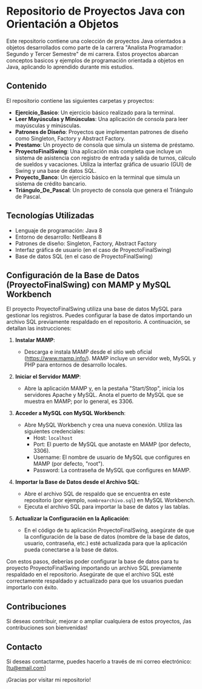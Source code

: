# Repositorio de Proyectos Java con Orientación a Objetos

Este repositorio contiene una colección de proyectos Java orientados a objetos desarrollados como parte de la carrera "Analista Programador: Segundo y Tercer Semestre" de mi carrera. Estos proyectos abarcan conceptos basicos y ejemplos de programación orientada a objetos en Java, aplicando lo aprendido durante mis estudios.

## Contenido

El repositorio contiene las siguientes carpetas y proyectos:

- **Ejercicio_Basico**: Un ejercicio básico realizado para la terminal.
- **Leer Mayúsculas y Minúsculas**: Una aplicación de consola para leer mayúsculas y minúsculas.
- **Patrones de Diseño**: Proyectos que implementan patrones de diseño como Singleton, Factory y Abstract Factory.
- **Prestamo**: Un proyecto de consola que simula un sistema de préstamo.
- **ProyectoFinalSwing**: Una aplicación más completa que incluye un sistema de asistencia con registro de entrada y salida de turnos, cálculo de sueldos y vacaciones. Utiliza la interfaz gráfica de usuario (GUI) de Swing y una base de datos SQL.
- **Proyecto_Banco**: Un ejercicio básico en la terminal que simula un sistema de crédito bancario.
- **Triángulo_De_Pascal**: Un proyecto de consola que genera el Triángulo de Pascal.

## Tecnologías Utilizadas

- Lenguaje de programación: Java 8
- Entorno de desarrollo: NetBeans 8
- Patrones de diseño: Singleton, Factory, Abstract Factory
- Interfaz gráfica de usuario (en el caso de ProyectoFinalSwing)
- Base de datos SQL (en el caso de ProyectoFinalSwing)

## Configuración de la Base de Datos (ProyectoFinalSwing) con MAMP y MySQL Workbench

El proyecto ProyectoFinalSwing utiliza una base de datos MySQL para gestionar los registros. Puedes configurar la base de datos importando un archivo SQL previamente respaldado en el repositorio. A continuación, se detallan las instrucciones:

1. **Instalar MAMP**:
   - Descarga e instala MAMP desde el sitio web oficial (https://www.mamp.info/). MAMP incluye un servidor web, MySQL y PHP para entornos de desarrollo locales.

2. **Iniciar el Servidor MAMP**:
   - Abre la aplicación MAMP y, en la pestaña "Start/Stop", inicia los servidores Apache y MySQL. Anota el puerto de MySQL que se muestra en MAMP; por lo general, es 3306.

3. **Acceder a MySQL con MySQL Workbench**:
   - Abre MySQL Workbench y crea una nueva conexión. Utiliza las siguientes credenciales:
     - Host: `localhost`
     - Port: El puerto de MySQL que anotaste en MAMP (por defecto, 3306).
     - Username: El nombre de usuario de MySQL que configures en MAMP (por defecto, "root").
     - Password: La contraseña de MySQL que configures en MAMP.

4. **Importar la Base de Datos desde el Archivo SQL**:
   - Abre el archivo SQL de respaldo que se encuentra en este repositorio (por ejemplo, `nombrearchivo.sql`) en MySQL Workbench.
   - Ejecuta el archivo SQL para importar la base de datos y las tablas.

5. **Actualizar la Configuración en la Aplicación**:
   - En el código de tu aplicación ProyectoFinalSwing, asegúrate de que la configuración de la base de datos (nombre de la base de datos, usuario, contraseña, etc.) esté actualizada para que la aplicación pueda conectarse a la base de datos.

Con estos pasos, deberías poder configurar la base de datos para tu proyecto ProyectoFinalSwing importando un archivo SQL previamente respaldado en el repositorio. Asegúrate de que el archivo SQL esté correctamente respaldado y actualizado para que los usuarios puedan importarlo con éxito.

## Contribuciones

Si deseas contribuir, mejorar o ampliar cualquiera de estos proyectos, ¡las contribuciones son bienvenidas!

## Contacto

Si deseas contactarme, puedes hacerlo a través de mi correo electrónico: [tu@email.com]

¡Gracias por visitar mi repositorio!
